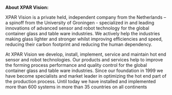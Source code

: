 **About XPAR Vision:**
<br>

XPAR Vision is a private held, independent company from the Netherlands – a spinoff from the University of Groningen - specialized in and leading innovations of advanced sensor and robot technology for the global container glass and table ware industries. We actively help the industries making glass lighter and stronger whilst improving efficiencies and speed, reducing their carbon footprint and reducing the human dependency.

At XPAR Vision we develop, install, implement, service and maintain hot end sensor and robot technologies. Our products and services help to improve the forming process performance and quality control for the global container glass and table ware industries. Since our foundation in 1999 we have become specialists and market leader in optimizing the hot end part of the production process. Until today we have installed and implemented more than 600 systems in more than 35 countries on all continents
